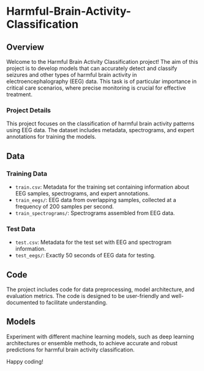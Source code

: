 # Harmful-Brain-Activity-Classification

## Overview

Welcome to the Harmful Brain Activity Classification project! The aim of this project is to develop models that can accurately detect and classify seizures and other types of harmful brain activity in electroencephalography (EEG) data. This task is of particular importance in critical care scenarios, where precise monitoring is crucial for effective treatment.

### Project Details

This project focuses on the classification of harmful brain activity patterns using EEG data. The dataset includes metadata, spectrograms, and expert annotations for training the models.

## Data

### Training Data

- `train.csv`: Metadata for the training set containing information about EEG samples, spectrograms, and expert annotations.
- `train_eegs/`: EEG data from overlapping samples, collected at a frequency of 200 samples per second.
- `train_spectrograms/`: Spectrograms assembled from EEG data.

### Test Data

- `test.csv`: Metadata for the test set with EEG and spectrogram information.
- `test_eegs/`: Exactly 50 seconds of EEG data for testing.

## Code

The project includes code for data preprocessing, model architecture, and evaluation metrics. The code is designed to be user-friendly and well-documented to facilitate understanding.

## Models

Experiment with different machine learning models, such as deep learning architectures or ensemble methods, to achieve accurate and robust predictions for harmful brain activity classification.

Happy coding!
